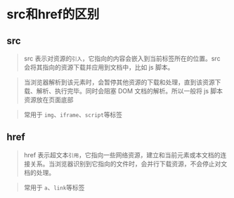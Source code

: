 # src和href的区别

## src

> src 表示对资源的`引入`，它指向的内容会嵌入到当前标签所在的位置。src 会将其指向的资源下载并应用到文档中，比如 js 脚本。

> 当浏览器解析到该元素时，会暂停其他资源的下载和处理，直到该资源下载、解析、执行完毕。同时会阻塞 DOM 文档的解析。所以一般将 js 脚本资源放在页面底部

> 常用于 `img`、`iframe`、`script`等标签

## href

> href 表示超文本`引用`，它指向一些网络资源，建立和当前元素或本文档的连接关系。当浏览器识别到它指向的文件时，会并行下载资源，不会停止对文档的处理。

> 常用于 `a`、`link`等标签
